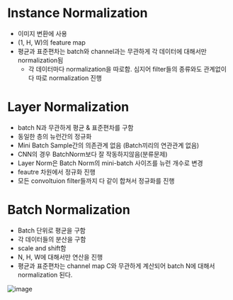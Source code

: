 # Instance Normalization

- 이미지 변환에 사용
- (1, H, W)의 feature map
- 평균과 표준편차는 batch와 channel과는 무관하게 각 데이터에 대해서만 normalization됨
  - 각 데이터마다 normalization을 따로함. 심지어 filter들의 종류와도 관계없이 다 따로 normalization 진행


# Layer Normalization
- batch N과 무관하게 평균 & 표준편차를 구함
- 동일한 층의 뉴런간의 정규화
- Mini Batch Sample간의 의존관계 없음 (Batch끼리의 연관관계 없음)
- CNN의 경우 BatchNorm보다 잘 작동하지않음(분류문제)
- Layer Norm은 Batch Norm의 mini-batch 사이즈를 뉴런 개수로 변경
- feautre 차원에서 정규화 진행
- 모든 convoltuion filter들까지 다 같이 합쳐서 정규화를 진행


# Batch Normalization
- Batch 단위로 평균을 구함
- 각 데이터들의 분산을 구함
- scale and shift함
- N, H, W에 대해서만 연산을 진행
- 평균과 표준편차는 channel map C와 무관하게 계산되어 batch N에 대해서 normalization 된다.


![image](https://user-images.githubusercontent.com/72767245/118239855-409d0c80-b4d5-11eb-853e-41673fbaf167.png)
